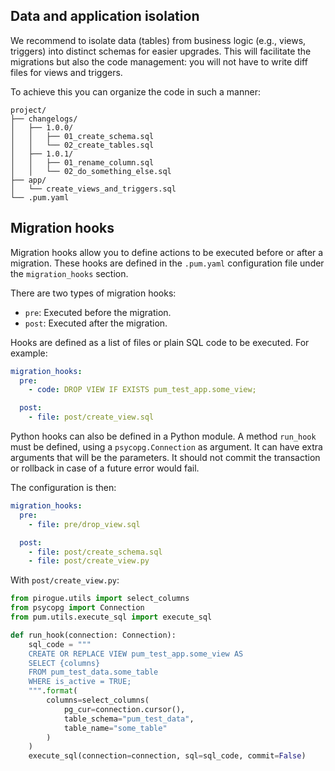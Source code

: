 ## Data and application isolation

We recommend to isolate data (tables) from business logic (e.g., views, triggers) into distinct schemas for easier upgrades.
This will facilitate the migrations but also the code management: you will not have to write diff files for views and triggers.

To achieve this you can organize the code in such a manner:
```
project/
├── changelogs/
│   ├── 1.0.0/
│   │   ├── 01_create_schema.sql
│   │   └── 02_create_tables.sql
│   ├── 1.0.1/
│   │   ├── 01_rename_column.sql
│   │   └── 02_do_something_else.sql
├── app/
│   └── create_views_and_triggers.sql
└── .pum.yaml
```


## Migration hooks

Migration hooks allow you to define actions to be executed before or after a migration. These hooks are defined in the `.pum.yaml` configuration file under the `migration_hooks` section.

There are two types of migration hooks:

- `pre`: Executed before the migration.
- `post`: Executed after the migration.

Hooks are defined as a list of files or plain SQL code to be executed. For example:

```yaml
migration_hooks:
  pre:
    - code: DROP VIEW IF EXISTS pum_test_app.some_view;

  post:
    - file: post/create_view.sql
```

Python hooks can also be defined in a Python module.
A method `run_hook` must be defined,
using a `psycopg.Connection` as argument.
It can have extra arguments that will be the parameters.
It should not commit the transaction or rollback in case of a future error would fail.

The configuration is then:

```yaml
migration_hooks:
  pre:
    - file: pre/drop_view.sql

  post:
    - file: post/create_schema.sql
    - file: post/create_view.py
```

With `post/create_view.py`:

```py
from pirogue.utils import select_columns
from psycopg import Connection
from pum.utils.execute_sql import execute_sql

def run_hook(connection: Connection):
    sql_code = """
    CREATE OR REPLACE VIEW pum_test_app.some_view AS
    SELECT {columns}
    FROM pum_test_data.some_table
    WHERE is_active = TRUE;
    """.format(
        columns=select_columns(
            pg_cur=connection.cursor(),
            table_schema="pum_test_data",
            table_name="some_table"  
        )
    )
    execute_sql(connection=connection, sql=sql_code, commit=False)
```
